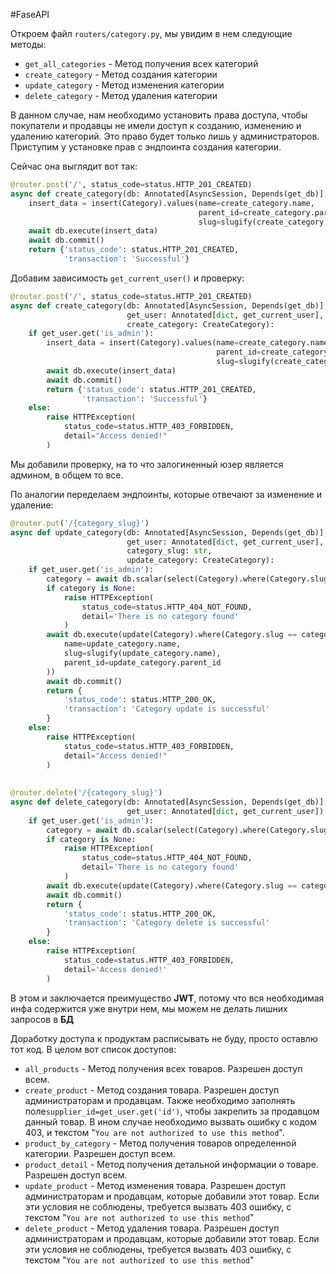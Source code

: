 #FaseAPI 

Откроем файл `routers/category.py`, мы увидим в нем следующие методы:
- `get_all_categories` - Метод получения всех категорий
- `create_category` - Метод создания категории
- `update_category` - Метод изменения категории
- `delete_category` - Метод удаления категории

В данном случае, нам необходимо установить права доступа, чтобы покупатели и продавцы не имели доступ к созданию, изменению и удалению категорий. Это право будет только лишь у администраторов. Приступим у установке прав с эндпоинта создания категории. 

Сейчас она выглядит вот так:
```python
@router.post('/', status_code=status.HTTP_201_CREATED)  
async def create_category(db: Annotated[AsyncSession, Depends(get_db)], create_category: CreateCategory):  
    insert_data = insert(Category).values(name=create_category.name,  
                                          parent_id=create_category.parent_id,  
                                          slug=slugify(create_category.name))  
    await db.execute(insert_data)  
    await db.commit()  
    return {'status_code': status.HTTP_201_CREATED,  
            'transaction': 'Successful'}
```
Добавим зависимость `get_current_user()` и проверку:
```python
@router.post('/', status_code=status.HTTP_201_CREATED)  
async def create_category(db: Annotated[AsyncSession, Depends(get_db)],  
                          get_user: Annotated[dict, get_current_user],  
                          create_category: CreateCategory):  
    if get_user.get('is_admin'):  
        insert_data = insert(Category).values(name=create_category.name,  
                                              parent_id=create_category.parent_id,  
                                              slug=slugify(create_category.name))  
        await db.execute(insert_data)  
        await db.commit()  
        return {'status_code': status.HTTP_201_CREATED,  
                'transaction': 'Successful'}  
    else:  
        raise HTTPException(  
            status_code=status.HTTP_403_FORBIDDEN,  
            detail="Access denied!"  
        )
```
Мы добавили проверку, на то что залогиненный юзер является админом, в общем то все.

По аналогии переделаем эндпоинты, которые отвечают за изменение и удаление:
```python
@router.put('/{category_slug}')  
async def update_category(db: Annotated[AsyncSession, Depends(get_db)],  
                          get_user: Annotated[dict, get_current_user],  
                          category_slug: str,   
                          update_category: CreateCategory):  
    if get_user.get('is_admin'):  
        category = await db.scalar(select(Category).where(Category.slug == category_slug))  
        if category is None:  
            raise HTTPException(  
                status_code=status.HTTP_404_NOT_FOUND,  
                detail='There is no category found'  
            )  
        await db.execute(update(Category).where(Category.slug == category_slug).values(  
            name=update_category.name,  
            slug=slugify(update_category.name),  
            parent_id=update_category.parent_id  
        ))  
        await db.commit()  
        return {  
            'status_code': status.HTTP_200_OK,  
            'transaction': 'Category update is successful'  
        }  
    else:  
        raise HTTPException(  
            status_code=status.HTTP_403_FORBIDDEN,  
            detail="Access denied!"  
        )  
  
  
@router.delete('/{category_slug}')  
async def delete_category(db: Annotated[AsyncSession, Depends(get_db)], category_slug: str,  
                          get_user: Annotated[dict, get_current_user]):  
    if get_user.get('is_admin'):  
        category = await db.scalar(select(Category).where(Category.slug == category_slug, Category.is_active == True))  
        if category is None:  
            raise HTTPException(  
                status_code=status.HTTP_404_NOT_FOUND,  
                detail='There is no category found'  
            )  
        await db.execute(update(Category).where(Category.slug == category_slug).values(is_active=False))  
        await db.commit()  
        return {  
            'status_code': status.HTTP_200_OK,  
            'transaction': 'Category delete is successful'  
        }  
    else:  
        raise HTTPException(  
            status_code=status.HTTP_403_FORBIDDEN,  
            detail='Access denied!'  
        )
```
В этом и заключается преимущество **JWT**, потому что вся необходимая инфа содержится уже внутри нем, мы можем не делать лишних запросов в **БД**

Доработку доступа к продуктам расписывать не буду, просто оставлю тот код. В целом вот список доступов:
- `all_products` - Метод получения всех товаров. Разрешен доступ всем.
- `create_product` - Метод создания товара. Разрешен доступ администраторам и продавцам. Также необходимо заполнять поле`supplier_id=get_user.get('id')`, чтобы закрепить за продавцом данный товар. В ином случае необходимо вызвать ошибку с кодом 403, и текстом "`You are not authorized to use this method`".
- `product_by_category` - Метод получения товаров определенной категории. Разрешен доступ всем.
- `product_detail` - Метод получения детальной информации о товаре. Разрешен доступ всем.
- `update_product` - Метод изменения товара. Разрешен доступ администраторам и продавцам, которые добавили этот товар. Если эти условия не соблюдены, требуется вызвать 403 ошибку, с текстом "`You are not authorized to use this method`"
- `delete_product` - Метод удаления товара. Разрешен доступ администраторам и продавцам, которые добавили этот товар. Если эти условия не соблюдены, требуется вызвать 403 ошибку, с текстом "`You are not authorized to use this method`"

